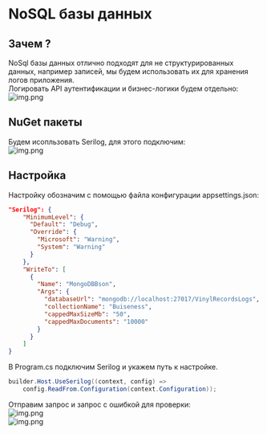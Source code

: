 # NoSQL базы данных  
## Зачем ?
NoSql базы данных отлично подходят для не структурированных данных, например записей, мы будем использовать их для хранения логов приложения.  
Логировать API аутентификации и бизнес-логики будем отдельно:  
![img.png](https://sun9-22.userapi.com/s/v1/ig2/Ew2WE5h3ep3pa_6_MwFHs9yKEr6x_Bpp6BNKdF0KOydpsjYf7ByXwvNYfsl-O7Y5tr5VaQqSxZMj-Avy1445YuIQ.jpg?size=1353x313&quality=96&type=album) 
## NuGet пакеты  
Будем исопльзовать Serilog, для этого подключим:  
![img.png](https://sun9-60.userapi.com/s/v1/ig2/OU-kgshJFpJiNZ3d2vuuZ6isNYVvRkCbAFpSR1OTLukgp9DsL74KCOcqb3Lwy-l1le-w-whWt6WJy-3GwuSdZ_dT.jpg?size=437x121&quality=96&type=album)  
## Настройка  
Настройку обозначим с помощью файла конфигурации appsettings.json:  
```json
"Serilog": {
    "MinimumLevel": {
      "Default": "Debug",
      "Override": {
        "Microsoft": "Warning",
        "System": "Warning"
      }
    },
    "WriteTo": [
      {
        "Name": "MongoDBBson",
        "Args": {
          "databaseUrl": "mongodb://localhost:27017/VinylRecordsLogs",
          "collectionName": "Buiseness",
          "cappedMaxSizeMb": "50",
          "cappedMaxDocuments": "10000"
        }
      }
    ]
}
```
В Program.cs подключим Serilog и укажем путь к настройке.  
```cs
builder.Host.UseSerilog((context, config) => 
    config.ReadFrom.Configuration(context.Configuration));
```
Отправим запрос и запрос с ошибкой для проверки:  
![img.png](https://sun9-82.userapi.com/s/v1/ig2/h175_EQuuLC57bkEFbLG4ZY88Z8YHgkLYsm35cxtptIltVOLyc-h7HU_es8Omfh_t4LeDyBNlaNO4YYsiCTAw6mX.jpg?size=521x194&quality=96&type=album)  
![img.png](https://sun9-76.userapi.com/s/v1/ig2/CP5pRyzCSLANld2QZqr8oEyxyv3RIqC3_s-yjpuuv0Xyea8DTj3DnnRhchkJB_waKgT5c3T67BInXuxZT1CRgdmA.jpg?size=709x179&quality=96&type=album)